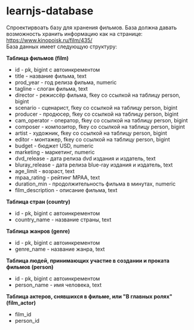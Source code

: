 # learnjs-database
Спроектирвоать базу для хранения фильмов. База должна давать возможность хранить информацию как на странице: https://www.kinopoisk.ru/film/435/<br>
База данных имеет следующую структуру:

**Таблица фильмов (film)**
* id - pk, bigint с автоинкрементом
* title - название фильма, text
* prod_year - год релиза фильма, numeric
* tagline - слоган фильма, text
* director - режиссёр фильма, fkey со ссылкой на таблицу person, bigint
* scenario - сценарист, fkey со ссылкой на таблицу person, bigint
* producer - продюсер, fkey со ссылкой на таблицу person, bigint
* cam_operator - оператор, fkey со ссылкой на таблицу person, bigint
* composer - композитор, fkey со ссылкой на таблицу person, bigint
* artist - художник, fkey со ссылкой на таблицу person, bigint
* editor - монтажер, fkey со ссылкой на таблицу person, bigint
* budget - бюджет USD, numeric
* marketing - маркетинг, numeric
* dvd_release - дата релиза dvd издания и издатель, text
* bluray_release - дата релиза blue-ray издания и издатель, text
* age_limit - возраст, text
* mpaa_rating - рейтинг MPAA, text
* duration_min - продолжительность фильма в минутах, numeric
* film_description - описание фильма, text

**Таблица  стран (country)**
* id - pk, bigint с автоинкрементом
* country_name - название страны, text

**Таблица  жанров (genre)**
* id - pk, bigint с автоинкрементом
* genre_name - название жанра, text

**Таблица людей, принимающих участие в создании и проката фильмов (person)**
* id - pk, bigint с автоинкрементом
* person_name - имя человека, text

**Таблица актеров, снявшихся в фильме, или "В главных ролях" (film_actor)**
* film_id
* person_id
